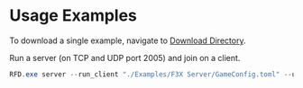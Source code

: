 # Usage Examples

To download a single example, navigate to [Download Directory](https://download-directory.github.io).

Run a server (on TCP and UDP port 2005) and join on a client.

```ps1
RFD.exe server --run_client "./Examples/F3X Server/GameConfig.toml" --user_code VisualPlugin --rcc_port 2005
```
